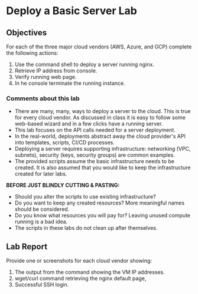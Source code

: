 # Deploy a Basic Server Lab
## Objectives
For each of the three major cloud vendors (AWS, Azure, and GCP) complete the following actions:
1.	Use the command shell to deploy a server running nginx.
2.	Retrieve IP address from console.
3.	Verify running web page.
4.	In he console terminate the running instance.
### Comments about this lab
- There are many, many, ways to deploy a server to the cloud.  This is true for every cloud vendor.  As discussed in class it is easy to follow some web-based wizard and in a few clicks have a running server.
- This lab focuses on the API calls needed for a server deployment.
- In the real-world, deployments abstract away the cloud provider's API into templates, scripts, CI/CD processes.
- Deploying a server requires supporting infrastructure:  networking (VPC, subnets), security (keys, security groups) are common examples.
- The provided scripts assume the basic infrastructure needs to be created.  It is also assumed that you would like to keep the infrastructure created for later labs.
  
**BEFORE JUST BLINDLY CUTTING & PASTING:**  
- Should you alter the scripts to use existing infrastructure?
- Do you want to keep any created resources?  More meaningful names should be considered.
- Do you know what resources you will pay for?  Leaving unused compute running is a bad idea.
- The scripts in these labs do not clean up after themselves.
  
## Lab Report
Provide one or screenshots for each cloud vendor showing:
1.	The output from the command showing the VM IP addresses.
2.	wget/curl command retrieving the nginx default page,
3.	Successful SSH login.

